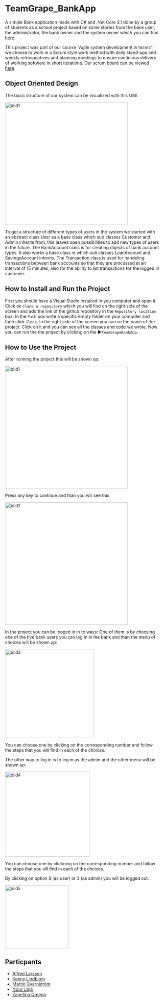 # TeamGrape_BankApp
A simple Bank application made with C# and .Net Core 3.1 done by a group of students as a school project based on some stories from the bank user, the administrator, the bank owner and the system owner which you can find [here](https://qlok.notion.site/Initial-backlog-03eb10ead8f047b3aff215f8c9b47d0e).  
  
This project was part of our course "Agile system development in teams", we choose to work in a Scrum style work method with daily stand-ups and weekly retrospectives and planning meetings to ensure continious delivery of working software in short iterations. Our scrum board can be viewed <a href="https://trello.com/b/Kql7IvAp/team-grape" target="_blank">here</a>.  
## Object Oriented Design
The basic structure of our system can be visualized with this UML  
  
<img width="400" alt="bild1" src="https://raw.githubusercontent.com/qvarnstr0m/TeamGrapeBankApp/3c3ba73d4e04b707976a87cca859ff16320183b5/UML%20TeamGrapeBankApp.png">  
  
To get a structure of different types of users in the system we started with an abstract class User as a base class which sub classes Customer and Admin inherits from, this leaves open possibilities to add new types of users in the future. The BankAccount class is for creating objects of bank account types, it also works a base class in which sub classes LoanAccount and SavingsAccount inherits. The Transaction class is used for handeling transactions between bank accounts so that they are processed at an interval of 15 minutes, also for the ability to list transactions for the logged in customer.

## How to Install and Run the Project
First you should have a Visual Studio installed in you computer and open it. Click on `Clone a repository` which you will find on the right side of the screen and add the link of the github repository in the `Repository location` box. In the `Path` box write a specific empty folder on your computer and then click `Clone`. In the right side of the screen you can se the name of the project. Click on it and you can see all the classes and code we wrote. Now you can run the the project by clicking on the :arrow_forward:`TeamGrapeBankApp`.
## How to Use the Project
After running the project this will be shown up:

<img width="400" alt="bild1" src="https://user-images.githubusercontent.com/114058034/207589420-ba5f5b35-c1f7-488d-b516-0a701e831821.png">

Press any key to continue and than you will see this:

<img width="400" alt="bild2" src="https://user-images.githubusercontent.com/114058034/207590289-2c981161-274f-4e17-82a4-9c3e8e2d4442.png">

In the project you can be looged in in to ways:
One of them is by choosing one of the five bank users you can log in in the bank and than the menu of choices will be shown up:

<img width="290" alt="bild3" src="https://user-images.githubusercontent.com/114058034/207592195-67e0ebad-3c55-49b9-83df-ddea702d0e0a.png">

You can choose one by clicking on the corresponding number and follow the steps that you will find in each of the choices.

The other way to log in is to log in as the admin and the other menu will be shown up: 

<img width="277" alt="bild4" src="https://user-images.githubusercontent.com/114058034/207592323-4eb7e2a2-970d-4e30-8fa6-fe9c0c1a35a6.png">

You can choose one by clickning on the corresponding number and follow the steps that you vill find in each of the choices.

By clicking on option 8 (as user) or 3 (as admin) you will be logged out.

<img width="208" alt="bild5" src="https://user-images.githubusercontent.com/114058034/207592724-cf6f016d-cdde-44ba-81d2-982c86d76d50.png">

## Particpants
* [Alfred Larsson](https://github.com/Fredihi)
* [Kenny Lindblom](https://github.com/KennyLindblom)
* [Martin Qvarnström](https://github.com/qvarnstr0m)
* [Nour Uqla](https://github.com/NourUq02)
* [Zanefina Qmega](https://github.com/Zanefina)
